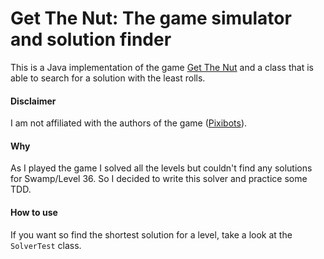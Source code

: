 Get The Nut: The game simulator and solution finder
=============================

This is a Java implementation of the game [Get The Nut](https://play.google.com/store/apps/details?id=pixibots.games.getthenut.com) and a class that is able to search for a solution with the least rolls.

#### Disclaimer

I am not affiliated with the authors of the game ([Pixibots](http://www.pixibots.com/)). 

#### Why

As I played the game I solved all the levels but couldn't find any solutions for Swamp/Level 36. So I decided to write this solver and practice some TDD.

#### How to use

If you want so find the shortest solution for a level, take a look at the `SolverTest` class.
